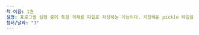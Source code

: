 ```yaml
---
책 이름: 1권
설명: 프로그램 실행 중에 특정 객체를 파일로 저장하는 기능이다. 저장해둔 pickle 파일을 로드하면 실행 당시의 객체를 즉시 복원할 수 있다. 그래서 MNIST 데이터셋의 load_mnist() 함수에서도 2번째 이후 읽기에서 pickle을 통해 데이터를 순식간에 준비할 수 있다.
챕터/날짜: "3"
---
```

